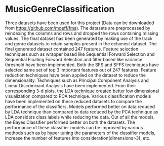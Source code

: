 # MusicGenreClassification

Three datasets have been used for this project (Data can be downloaded from https://github.com/mdeff/fma). The datasets are preprocessed by reindexing the columns and rows and dropped the rows containing missing values. The final dataset has been generated by making use of the track and genre datasets to retain samples present in the echonest dataset. The final generated dataset contained 247 features. Feature selection techniques such as wrapper based like Sequential Forward Selection and Sequential Floating Forward Selection and filter based like variance threshold have been implemented. Both the SFS and SFFS techniques have selected same set of top 3 important features out of 247 features. Feature reduction techniques have been applied on the dataset to reduce the dimensionality. Techniques such as Principal Component Analysis and Linear Discriminant Analysis have been implemented. From their corresponding 3-d plots, the LDA technique created better low dimensional visualization compared to PCA technique. Various classification models have been implemented on these reduced datasets to compare the performance of the classifiers. Models performed better on data reduced by LDA technique than compared to data reduced by the PCA technique as LDA considers class labels while reducing the data. Out of all the models, the Bayes Classifier performed better on both the datasets. The performance of these classifier models can be improved by various methods such as by hyper tuning the parameters of the classifier models, increase the number of features into consideration(dimensions>3), etc.
